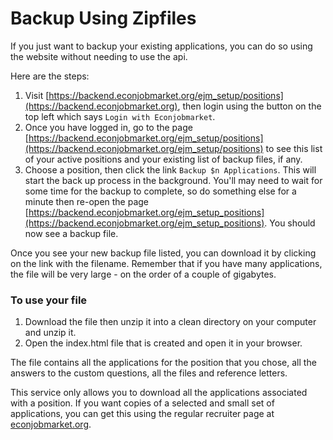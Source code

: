 # Backup Using Zipfiles

If you just want to backup your existing applications, you can do so using the website without needing to use the api.


Here are the steps:

1. Visit [https://backend.econjobmarket.org/ejm_setup/positions](https://backend.econjobmarket.org), then login using the button on the top left which says `Login with Econjobmarket`.
1. Once you have logged in, go to the page [https://backend.econjobmarket.org/ejm_setup/positions](https://backend.econjobmarket.org/ejm_setup/positions) to see this list of your active positions and your existing list of backup files, if any.
1. Choose a position, then click the link  `Backup $n Applications`.  This will start the back up process in the background.  You'll may need to wait for some time for the backup to complete, so do something else for a minute then re-open the page [https://backend.econjobmarket.org/ejm_setup_positions](https://backend.econjobmarket.org/ejm_setup_positions).  You should now see a backup file.
 

Once you see your new backup file listed, you can download it by clicking on the link with the filename.  Remember that if you have many applications, the file will be very large - on the order of a couple of gigabytes.


### To use your file

1. Download the file then unzip it into a clean directory on your computer and unzip it.
1. Open the index.html file that is created and open it in your browser.


The file contains all the applications for the position that you chose, all the answers to the custom questions, all the files and reference letters.


This service only allows you to download all the applications associated with a position.  If you want copies of a selected and small set of applications, you can get this using the regular recruiter page at [econjobmarket.org](https://econjobmarket.org).